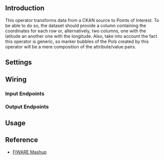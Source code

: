 ## Introduction

This operator transforms data from a CKAN source to Points of Interest. To be able to do so, the dataset should provide a column containing the coordinates for each row or, alternatively, two columns, one with the latitude an another one with the longitude. Also, take into account the fact this operator is generic, so marker bubbles of the PoIs created by this operator will be a mere composition of the attribute/value pairs.

## Settings

## Wiring

### Input Endpoints

### Output Endpoints

## Usage

## Reference

- [FIWARE Mashup](https://mashup.lab.fiware.org/)
